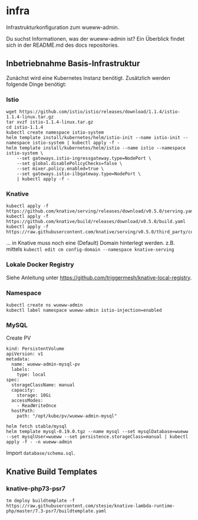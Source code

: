 # infra

Infrastrukturkonfiguration zum wueww-admin.

Du suchst Informationen, was der wueww-admin ist?  Ein Überblick findet sich in der README.md
des docs repositories.


## Inbetriebnahme Basis-Infrastruktur

Zunächst wird eine Kubernetes Instanz benötigt.  Zusätzlich werden folgende Dinge benötigt:

### Istio

```
wget https://github.com/istio/istio/releases/download/1.1.4/istio-1.1.4-linux.tar.gz
tar xvzf istio-1.1.4-linux.tar.gz
cd istio-1.1.4
kubectl create namespace istio-system
helm template install/kubernetes/helm/istio-init --name istio-init --namespace istio-system | kubectl apply -f -
helm template install/kubernetes/helm/istio --name istio --namespace istio-system \
    --set gateways.istio-ingressgateway.type=NodePort \
    --set global.disablePolicyChecks=false \
    --set mixer.policy.enabled=true \
    --set gateways.istio-ilbgateway.type=NodePort \
    | kubectl apply -f -
```

### Knative

```
kubectl apply -f https://github.com/knative/serving/releases/download/v0.5.0/serving.yaml
kubectl apply -f https://github.com/knative/build/releases/download/v0.5.0/build.yaml
kubectl apply -f https://raw.githubusercontent.com/knative/serving/v0.5.0/third_party/config/build/clusterrole.yaml
```

... in Knative muss noch eine (Default) Domain hinterlegt werden.
z.B. mittels `kubectl edit cm config-domain --namespace knative-serving`

### Lokale Docker Registry

Siehe Anleitung unter https://github.com/triggermesh/knative-local-registry.

### Namespace

```
kubectl create ns wueww-admin
kubectl label namespace wueww-admin istio-injection=enabled
```

### MySQL

Create PV

```
kind: PersistentVolume
apiVersion: v1
metadata:
  name: wueww-admin-mysql-pv
  labels:
    type: local
spec:
  storageClassName: manual
  capacity:
    storage: 10Gi
  accessModes:
    - ReadWriteOnce
  hostPath:
    path: "/opt/kube/pv/wueww-admin-mysql"
```

```
helm fetch stable/mysql
helm template mysql-0.19.0.tgz --name mysql --set mysqlDatabase=wueww --set mysqlUser=wueww --set persistence.storageClass=manual | kubectl apply -f - -n wueww-admin
```

Import `database/schema.sql`.

## Knative Build Templates

### knative-php73-psr7

```
tm deploy buildtemplate -f https://raw.githubusercontent.com/stesie/knative-lambda-runtime-php/master/7.3-psr7/buildtemplate.yaml
```

